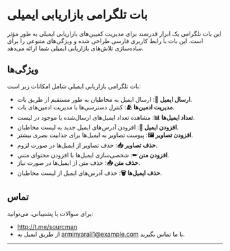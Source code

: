 # بات تلگرامی بازاریابی ایمیلی

این بات تلگرامی یک ابزار قدرتمند برای مدیریت کمپین‌های بازاریابی ایمیلی به طور مؤثر است. این بات با رابط کاربری فارسی طراحی شده و ویژگی‌های متنوعی را برای ساده‌سازی تلاش‌های بازاریابی ایمیلی شما ارائه می‌دهد.

## ویژگی‌ها

بات تلگرامی بازاریابی ایمیلی شامل امکانات زیر است:

- **ارسال ایمیل 📧**: ارسال ایمیل به مخاطبان به طور مستقیم از طریق بات.
- **مدیریت ادمین‌ها 🫂**: کنترل دسترسی‌ها با مدیریت ادمین‌های بات.
- **تعداد ایمیل‌ها 📊**: مشاهده تعداد ایمیل‌های ارسال‌شده یا موجود در لیست.
- **افزودن ایمیل 📢**: افزودن آدرس‌های ایمیل جدید به لیست مخاطبان.
- **افزودن تصاویر 🖼**: پیوست تصاویر به ایمیل‌ها برای جذابیت بصری بیشتر.
- **حذف تصاویر 📥**: حذف تصاویر از ایمیل‌ها در صورت لزوم.
- **افزودن متن ✏**: شخصی‌سازی ایمیل‌ها با افزودن محتوای متنی.
- **حذف متن 📥**: حذف متن از ایمیل‌ها در صورت نیاز.
- **حذف ایمیل‌ها 🗑**: حذف آدرس‌های ایمیل از لیست مخاطبان.




## تماس

برای سوالات یا پشتیبانی، می‌توانید:

- http://t.me/sourcman
- از طریق ایمیل به [arminyarali1@example.com](mailto:arminyarali1@example.com) با ما تماس بگیرید.

---

